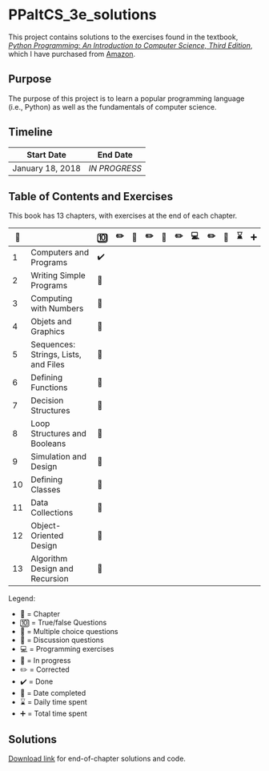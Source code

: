 # PPaItCS_3e_solutions

This project contains solutions to the exercises found in the textbook, [*Python Programming: An Introduction to Computer Science, Third Edition*](https://fbeedle.com/our-books/23-python-programming-an-introduction-to-computer-science-3rd-ed-9781590282755.html), which I have purchased from [Amazon](https://www.amazon.com/Python-Programming-Introduction-Computer-Science/dp/1590282752/ref=sr_1_2?ie=UTF8&qid=1516294885&sr=8-2&keywords=python+programming+third+edition).

## Purpose

The purpose of this project is to learn a popular programming language (i.e., Python) as well as the fundamentals of computer science.

## Timeline

|Start Date|End Date|
|----------------|--------------|
|January 18, 2018|*IN PROGRESS*|

## Table of Contents and Exercises

This book has 13 chapters, with exercises at the end of each chapter.

|:book:||:keycap_ten:|:pencil2:|:abcd:|:pencil2:|:speech_balloon:|:pencil2:|:computer:|:pencil2:|:date:|:hourglass:|:heavy_plus_sign:|
|------|-----|------------|---------|------|---------|----------------|---------|----------|---------|------|-----------|----------------|
| 1|Computers and Programs|:heavy_check_mark:|
| 2|Writing Simple Programs|:construction:|
| 3|Computing with Numbers|:construction:|
| 4|Objets and Graphics|:construction:|
| 5|Sequences: Strings, Lists, and Files|:construction:|
| 6|Defining Functions|:construction:|
| 7|Decision Structures|:construction:|
| 8|Loop Structures and Booleans|:construction:|
| 9|Simulation and Design|:construction:|
|10|Defining Classes|:construction:|
|11|Data Collections|:construction:|
|12|Object-Oriented Design|:construction:|
|13|Algorithm Design and Recursion|:construction:|

Legend: 
- :book: = Chapter
- :keycap_ten: = True/false Questions
- :abcd: = Multiple choice questions
- :speech_balloon: = Discussion questions
- :computer: = Programming exercises
- :construction: = In progress
- :pencil2: = Corrected
- :heavy_check_mark: = Done
- :date: = Date completed
- :hourglass: = Daily time spent
- :heavy_plus_sign: = Total time spent

## Solutions 

[Download link](https://fbeedle.com/our-books/23-python-programming-an-introduction-to-computer-science-3rd-ed-9781590282755.html) for end-of-chapter solutions and code.
